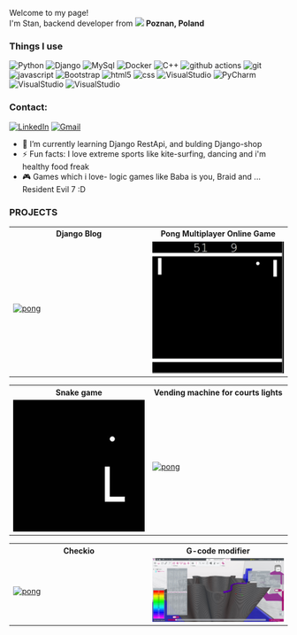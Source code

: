 <p>Welcome to my page! </br> I'm Stan, backend developer from <img src="https://cdn-icons-png.flaticon.com/512/4628/4628690.png" width="13"/> <b>Poznan, Poland</b>
    
<h3>Things I use</h3> 

              
<p>        

  <img alt="Python" src="https://img.shields.io/badge/Python-3776AB?style=for-the-badge&logo=python&logoColor=white" />
  <img alt="Django" src="https://img.shields.io/badge/Django-092E20?style=for-the-badge&logo=django&logoColor=white" />
  <img alt="MySql" src="https://img.shields.io/badge/MySQL-00000F?style=for-the-badge&logo=mysql&logoColor=white" />
  <img alt="Docker" src="https://img.shields.io/badge/Docker-2496ED?style=for-the-badge&logo=docker&logoColor=white" />
  <img alt="C++" src="https://img.shields.io/badge/C%2B%2B-00599C?style=for-the-badge&logo=c%2B%2B&logoColor=white" />
  <img alt="github actions" src="https://img.shields.io/badge/GitHub-100000?style=for-the-badge&logo=github&logoColor=white" /> 
  <img alt="git" src="https://img.shields.io/badge/GIT-E44C30?style=for-the-badge&logo=git&logoColor=white" />  
  <img alt="javascript" src="https://img.shields.io/badge/JavaScript-F7DF1E?style=for-the-badge&logo=javascript&logoColor=black" />
  <img alt="Bootstrap" src="https://img.shields.io/badge/Bootstrap-563D7C?style=for-the-badge&logo=bootstrap&logoColor=white" />
  <img alt="html5" src="https://img.shields.io/badge/HTML5-E34F26?style=for-the-badge&logo=html5&logoColor=white" />  
  <img alt="css" src="https://img.shields.io/badge/CSS3-1572B6?style=for-the-badge&logo=css3&logoColor=white" />
  <img alt="VisualStudio" src="https://img.shields.io/badge/Visual_Studio_Code-0078D4?style=for-the-badge&logo=visual%20studio%20code&logoColor=white" />
  <img alt="PyCharm" src="https://img.shields.io/badge/PyCharm-000000.svg?&style=for-the-badge&logo=PyCharm&logoColor=white" />
  <img alt="VisualStudio" src="https://img.shields.io/badge/Visual_Studio_Code-0078D4?style=for-the-badge&logo=visual%20studio%20code&logoColor=white" />
  <img alt="VisualStudio" src="https://img.shields.io/badge/Linux-FCC624?style=for-the-badge&logo=linux&logoColor=black" />
  
  
</p>

<h3>Contact:</h3>

[![LinkedIn](https://img.shields.io/badge/LinkedIn-0077B5?style=for-the-badge&logo=linkedin&logoColor=white)](https://linkedin.com/in/standev )
[![Gmail](https://img.shields.io/badge/Gmail-D14836?style=for-the-badge&logo=gmail&logoColor=white)](mailto:strogala@gmail.com)


- 🌱 I’m currently learning Django RestApi, and bulding Django-shop
- ⚡ Fun facts: I love extreme sports like kite-surfing, dancing and i'm healthy food freak
- 🎮 Games which i love- logic games like Baba is you, Braid and ... Resident Evil 7 :D

<h3>PROJECTS</h3>
<table>
 <tr>
    <th>Django Blog</th>
    <th>Pong Multiplayer Online Game</th>
 </tr>
 <tr>
  <td width="50%">
   <a href="https://github.com/Stanotech/Django_blog"><img alt="pong" src="assets/blog.gif"> </img></a>   
  </td>
  <td width="50%">
  <a href="https://github.com/Stanotech/Pong-multiplayer-online"><img alt="pong" src="assets/pong.gif"> </img></a>   
  </td>
 </tr>
</table>

<div align="center";> 
  
<table style="margin:0 auto;">
 <tr>
    <th>Snake game</th>
    <th>Vending machine for courts lights</th>
 </tr>
 <tr style: width="100%">
  <td width="50%">
   <a href="https://github.com/Stanotech/Snake"><img alt="pong" src="assets/snake.gif" width="100%"> </img></a>   
  </td>
  <td width="50%">     
   <a href=https://github.com/Stanotech/VENDING-MACHINE-from-scratch><img alt="pong" src="assets/vending machine.gif" width="100%"> </img></a>
  </td>
 </tr>
</table>
</div>

<table>
 <tr>
    <th>Checkio</th>
    <th>G-code modifier</th>
 </tr>
 <tr>
  <td width="50%">
   <a href="https://github.com/Stanotech/perfection_training_checkio"><img alt="pong" src="assets/checkio.gif"> </img></a> 
  </td>
  <td width="50%">
   <a href="https://github.com/Stanotech/seam_eraser_gcode"><img alt="pong" src="assets/gcode.jpg"> </img></a> 
  </td>
 </tr>
</table>


